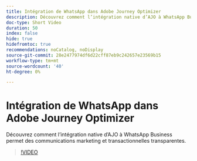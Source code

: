 ```yaml
---
title: Intégration de WhatsApp dans Adobe Journey Optimizer
description: Découvrez comment l’intégration native d’AJO à WhatsApp Business permet des communications marketing et transactionnelles transparentes.
doc-type: Short Video
duration: 50
index: false
hide: true
hidefromtoc: true
recommendations: noCatalog, noDisplay
source-git-commit: 28e2477974df6d22cff87eb9c242657e23569b15
workflow-type: tm+mt
source-wordcount: '40'
ht-degree: 0%

---
```



# Intégration de WhatsApp dans Adobe Journey Optimizer

Découvrez comment l’intégration native d’AJO à WhatsApp Business permet des communications marketing et transactionnelles transparentes.

<!-- 72_S520_3442520_49_whatsapp-integration-in-adobe-journey-optimizer -->
>[!VIDEO](https://video.tv.adobe.com/v/3460467/?learn=on&enablevpops=true&captions=fre_fr)
